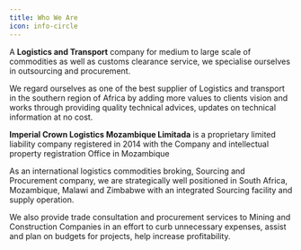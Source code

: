 ```yaml
---
title: Who We Are
icon: info-circle
---
```


A **Logistics and Transport** company for medium to large scale of commodities as well as customs clearance service, we specialise ourselves in outsourcing and procurement.

We regard ourselves as one of the best supplier of Logistics and transport in the southern region of Africa by adding more values to clients vision and works through providing quality technical advices, updates on technical information at no cost.

**Imperial Crown Logistics Mozambique Limitada** is a  proprietary limited liability company registered in 2014 with the Company and intellectual property registration Office in Mozambique

As an international logistics commodities broking, Sourcing and Procurement company, we are strategically well positioned in South Africa, Mozambique, Malawi and Zimbabwe with an integrated Sourcing facility and supply operation. 

We also provide trade consultation and procurement services to Mining and Construction Companies in an effort to curb unnecessary expenses, assist and plan on budgets for projects, help increase profitability.
